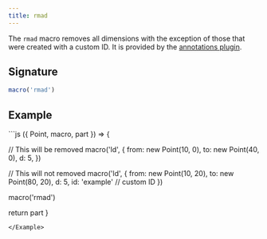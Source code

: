 ```yaml
---
title: rmad
---
```


The `rmad` macro removes all dimensions with the exception of those that were
created with a custom ID. 
It is provided by the [annotations plugin](/reference/plugins/annotations).

## Signature

```js
macro('rmad')
```

## Example

<Example caption="An example of the rmad macro">
```js
({ Point, macro, part }) => {

  // This will be removed
  macro('ld', {
    from: new Point(10, 0),
    to: new Point(40, 0),
    d: 5,
  })

  // This will not removed
  macro('ld', {
    from: new Point(10, 20),
    to: new Point(80, 20),
    d: 5,
    id: 'example' // custom ID
  })

  macro('rmad')

  return part
}
```
</Example>
